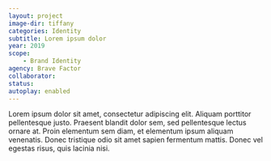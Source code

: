 ```yaml
---
layout: project
image-dir: tiffany
categories: Identity
subtitle: Lorem ipsum dolor
year: 2019
scope: 
    - Brand Identity
agency: Brave Factor
collaborator: 
status:
autoplay: enabled
---
```


Lorem ipsum dolor sit amet, consectetur adipiscing elit. Aliquam porttitor pellentesque justo. Praesent blandit dolor sem, sed pellentesque lectus ornare at. Proin elementum sem diam, et elementum ipsum aliquam venenatis. Donec tristique odio sit amet sapien fermentum mattis. Donec vel egestas risus, quis lacinia nisi.